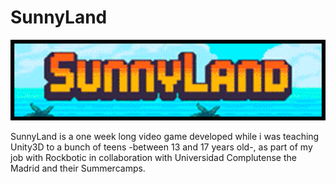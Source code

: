 # SunnyLand

![Sunnyland](./Sunny.png)

SunnyLand is a one week long video game developed while i was teaching Unity3D to a bunch of teens -between 13 and 17 years old-, as part of my job with Rockbotic in collaboration with Universidad Complutense the Madrid and their Summercamps.
